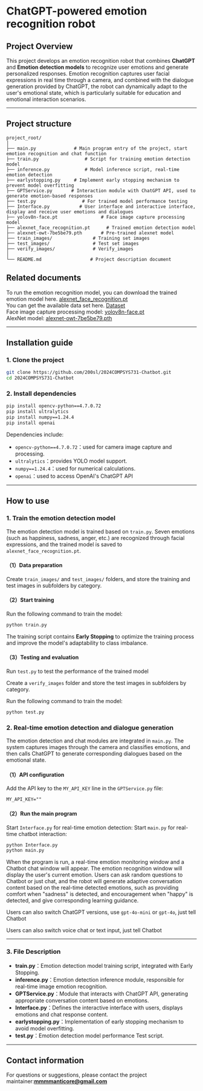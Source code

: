
# ChatGPT-powered emotion recognition robot

## Project Overview

This project develops an emotion recognition robot that combines **ChatGPT** and **Emotion detection models** to recognize user emotions and generate personalized responses. Emotion recognition captures user facial expressions in real time through a camera, and combined with the dialogue generation provided by ChatGPT, the robot can dynamically adapt to the user's emotional state, which is particularly suitable for education and emotional interaction scenarios.

---

## Project structure
```
project_root/
│
├── main.py              # Main program entry of the project, start emotion recognition and chat function
├── train.py                 # Script for training emotion detection model
├── inference.py             # Model inference script, real-time emotion detection
├── earlystopping.py     # Implement early stopping mechanism to prevent model overfitting
├── GPTService.py       # Interaction module with ChatGPT API, used to generate emotion-based responses
├── test.py                 # For trained model performance testing
├── Interface.py           # User interface and interactive interface, display and receive user emotions and dialogues
├── yolov8n-face.pt                # Face image capture processing model
├── alexnet_face_recognition.pt      # Trained emotion detection model
├── alexnet-owt-7be5be79.pth       # Pre-trained alexnet model
├── train_images/               # Training set images
├── test_images/                # Test set images
├── verify_images/              # Verify_images
│
└── README.md                  # Project description document
```
## Related documents

To run the emotion recognition model, you can download the trained emotion model here. [alexnet_face_recognition.pt](https://github.com/200sl/2024COMPSYS731-Chatbot/releases/download/files/alexnet_face_recognition.pt)<br>
You can get the available data set here. [Dataset](https://github.com/200sl/2024COMPSYS731-Chatbot/releases/download/Dataset/Dataset.zip)<br>
Face image capture processing model: [yolov8n-face.pt](https://github.com/200sl/2024COMPSYS731-Chatbot/releases/download/yolov8/yolov8n-face.pt)<br>
AlexNet model: [alexnet-owt-7be5be79.pth](https://github.com/200sl/2024COMPSYS731-Chatbot/releases/download/alexnet/alexnet-owt-7be5be79.pth)

---

## Installation guide

### 1. Clone the project
```bash
git clone https://github.com/200sl/2024COMPSYS731-Chatbot.git
cd 2024COMPSYS731-Chatbot
```

### 2. Install dependencies

```bash
pip install opencv-python==4.7.0.72 
pip install ultralytics 
pip install numpy==1.24.4 
pip install openai
```

Dependencies include:
- `opencv-python==4.7.0.72`：used for camera image capture and processing.
- `ultralytics`：provides YOLO model support.
- `numpy==1.24.4`：used for numerical calculations.
- `openai`：used to access OpenAI's ChatGPT API

---

## How to use

### 1. Train the emotion detection model

The emotion detection model is trained based on `train.py`. Seven emotions (such as happiness, sadness, anger, etc.) are recognized through facial expressions, and the trained model is saved to `alexnet_face_recognition.pt`.

#### （1）Data preparation
Create `train_images/` and `test_images/` folders, and store the training and test images in subfolders by category.

#### （2）Start training
Run the following command to train the model:

```bash
python train.py
```

The training script contains **Early Stopping** to optimize the training process and improve the model's adaptability to class imbalance.

#### （3）Testing and evaluation

Run `test.py` to test the performance of the trained model

Create a `verify_images` folder and store the test images in subfolders by category.

Run the following command to train the model:

```bash
python test.py
```

### 2. Real-time emotion detection and dialogue generation

The emotion detection and chat modules are integrated in `main.py`. The system captures images through the camera and classifies emotions, and then calls ChatGPT to generate corresponding dialogues based on the emotional state.

#### （1）API configuration
Add the API key to the `MY_API_KEY` line in the `GPTService.py` file:
```
MY_API_KEY=""
```

#### （2）Run the main program
Start `Interface.py` for real-time emotion detection:
Start `main.py` for real-time chatbot interaction:

```bash
python Interface.py
python main.py
```

When the program is run, a real-time emotion monitoring window and a Chatbot chat window will appear.
The emotion recognition window will display the user's current emotion.
Users can ask random questions to Chatbot or just chat, and the robot will generate adaptive conversation content based on the real-time detected emotions, such as providing comfort when "sadness" is detected, and encouragement when "happy" is detected, and give corresponding learning guidance.

Users can also switch ChatGPT versions, use `gpt-4o-mini` or `gpt-4o`, just tell Chatbot

Users can also switch voice chat or text input, just tell Chatbot

---

### 3. File Description

- **train.py**：Emotion detection model training script, integrated with Early Stopping.
- **inference.py**：Emotion detection inference module, responsible for real-time image emotion recognition.
- **GPTService.py**：Module that interacts with ChatGPT API, generating appropriate conversation content based on emotions.
- **Interface.py**：Defines the interactive interface with users, displays emotions and chat response content.
- **earlystopping.py**：Implementation of early stopping mechanism to avoid model overfitting.
- **test.py**：Emotion detection model performance Test script.
  
---

## Contact information

For questions or suggestions, please contact the project maintainer:**mmmmanticore@gmail.com**
